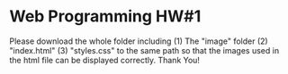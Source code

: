 # Web Programming HW#1
Please download the whole folder including
(1) The "image" folder
(2) "index.html"
(3) "styles.css"
to the same path so that the images used in the html file can be displayed correctly.
Thank You!